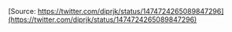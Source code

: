 [Source: https://twitter.com/diprjk/status/1474724265089847296](https://twitter.com/diprjk/status/1474724265089847296)